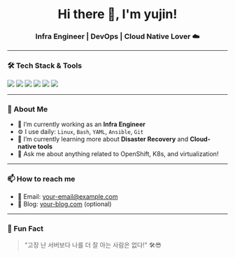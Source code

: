 <h1 align="center">Hi there 👋, I'm yujin!</h1>
<h3 align="center">Infra Engineer | DevOps | Cloud Native Lover ☁️</h3>

---

### 🛠️ Tech Stack & Tools

<p align="left">
  <img src="https://img.shields.io/badge/Kubernetes-326CE5?style=for-the-badge&logo=kubernetes&logoColor=white"/>
  <img src="https://img.shields.io/badge/OpenShift-E00B1C?style=for-the-badge&logo=redhatopenshift&logoColor=white"/>
  <img src="https://img.shields.io/badge/RHV-F81604?style=for-the-badge&logo=redhat&logoColor=white"/>
  <img src="https://img.shields.io/badge/KVM-EE0000?style=for-the-badge&logo=linux&logoColor=white"/>
  <img src="https://img.shields.io/badge/Monitoring-Prometheus-orange?style=for-the-badge&logo=prometheus&logoColor=white"/>
  <img src="https://img.shields.io/badge/DevOps-CI/CD-blue?style=for-the-badge&logo=githubactions&logoColor=white"/>
</p>

---

### 💬 About Me

- 🔭 I’m currently working as an **Infra Engineer**
- ⚙️ I use daily: `Linux`, `Bash`, `YAML`, `Ansible`, `Git`
- 🌱 I’m currently learning more about **Disaster Recovery** and **Cloud-native tools**
- 💬 Ask me about anything related to OpenShift, K8s, and virtualization!

---

### 📫 How to reach me

- 📧 Email: your-email@example.com
- 📝 Blog: [your-blog.com](https://your-blog.com) (optional)

---

### 🐾 Fun Fact

> "고장 난 서버보다 나를 더 잘 아는 사람은 없다!" 🛠️😎
